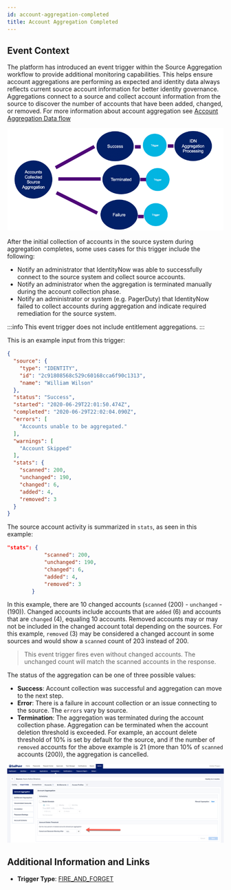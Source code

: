 ```yaml
---
id: account-aggregation-completed
title: Account Aggregation Completed
---
```


## Event Context

The platform has introduced an event trigger within the Source Aggregation workflow to provide additional monitoring capabilities. This helps ensure account aggregations are performing as expected and identity data always reflects current source account information for better identity governance.  Aggregations connect to a source and collect account information from the source to discover the number of accounts that have been added, changed, or removed. For more information about account aggregation see [Account Aggregation Data flow](https://community.sailpoint.com/t5/Technical-White-Papers/Account-Aggregation-Data-Flow/ta-p/79914#toc-hId-1367430234)

![Flow](./img/aggregation-diagram.png)

After the initial collection of accounts in the source system during aggregation completes, some uses cases for this trigger include the following:

- Notify an administrator that IdentityNow was able to successfully connect to the source system and collect source accounts.
- Notify an administrator when the aggregation is terminated manually during the account collection phase.
- Notify an administrator or system (e.g. PagerDuty) that IdentityNow failed to collect accounts during aggregation and indicate required remediation for the source system.

:::info
This event trigger does not include entitlement aggregations.
:::

This is an example input from this trigger:

```json
{
  "source": {
    "type": "IDENTITY",
    "id": "2c91808568c529c60168cca6f90c1313",
    "name": "William Wilson"
  },
  "status": "Success",
  "started": "2020-06-29T22:01:50.474Z",
  "completed": "2020-06-29T22:02:04.090Z",
  "errors": [
    "Accounts unable to be aggregated."
  ],
  "warnings": [
    "Account Skipped"
  ],
  "stats": {
    "scanned": 200,
    "unchanged": 190,
    "changed": 6,
    "added": 4,
    "removed": 3
  }
}
```

The source account activity is summarized in `stats`, as seen in this example:

```JSON
"stats": {
            "scanned": 200,
            "unchanged": 190,
            "changed": 6,
            "added": 4,
            "removed": 3
        }
```

In this example, there are 10 changed accounts (`scanned` (200) - `unchanged` - (190)). Changed accounts include accounts that are `added` (6) and accounts that are `changed` (4), equaling 10 accounts. Removed accounts may or may not be included in the changed account total depending on the sources. For this example, `removed` (3) may be considered a changed account in some sources and would show a `scanned` count of 203 instead of 200.

> This event trigger fires even without changed accounts. The unchanged count will match the scanned accounts in the response.

The status of the aggregation can be one of three possible values:

- **Success**: Account collection was successful and aggregation can move to the next step.
- **Error**: There is a failure in account collection or an issue connecting to the source. The `errors` vary by source.
- **Termination**: The aggregation was terminated during the account collection phase. Aggregation can be terminated when the account deletion threshold is exceeded. For example, an account delete threshold of 10% is set by default for the source, and if the number of `removed` accounts for the above example is 21 (more than 10% of `scanned` accounts (200)), the aggregation is cancelled.

![Account_Delete_Threshold](./img/aggregation-delete-threshold.png)

## Additional Information and Links

- **Trigger Type**: [FIRE_AND_FORGET](../trigger-types.md#fire-and-forget)
 <!-- [Input schema](https://developer.sailpoint.com/apis/beta/#section/Account-Aggregation-Completed-Event-Trigger-Input) -->